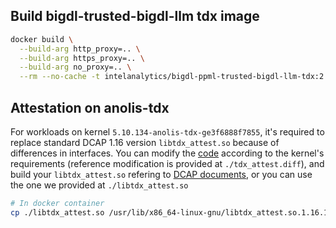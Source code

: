 ## Build bigdl-trusted-bigdl-llm tdx image
```bash
docker build \
  --build-arg http_proxy=.. \
  --build-arg https_proxy=.. \
  --build-arg no_proxy=.. \
  --rm --no-cache -t intelanalytics/bigdl-ppml-trusted-bigdl-llm-tdx:2.4.0-SNAPSHOT .
```

## Attestation on anolis-tdx

For workloads on kernel `5.10.134-anolis-tdx-ge3f6888f7855`, it's required to replace standard DCAP 1.16 version `libtdx_attest.so` because of differences in interfaces. You can modify the [code](https://github.com/intel/SGXDataCenterAttestationPrimitives/blob/tdx_1.5_dcap_mvp_23q1/QuoteGeneration/quote_wrapper/tdx_attest/tdx_attest.c) according to the kernel's requirements (reference modification is provided at `./tdx_attest.diff`), and build your `libtdx_attest.so` refering to [DCAP documents](https://github.com/intel/SGXDataCenterAttestationPrimitives/tree/tdx_1.5_dcap_mvp_23q1/QuoteGeneration#for-linux-os), or you can use 
the one we provided at `./libtdx_attest.so`

```bash
# In docker container
cp ./libtdx_attest.so /usr/lib/x86_64-linux-gnu/libtdx_attest.so.1.16.100.2
```